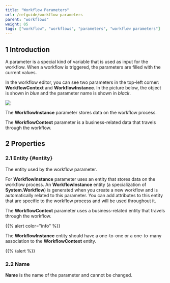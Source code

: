 ```yaml
---
title: "Workflow Parameters"
url: /refguide/workflow-parameters
parent: "workflows"
weight: 05
tags: ["workflow", "workflows", "parameters", "workflow parameters"]
---
```


## 1 Introduction

A parameter is a special kind of variable that is used as input for the workflow. When a workflow is triggered, the parameters are filled with the current values.

In the workflow editor, you can see two parameters in the top-left corner: **WorkflowContext** and **WorkflowInstance**. In the picture below, the object is shown in *blue* and the parameter name is shown in *black*.

![](/attachments/refguide/modeling/application-logic/workflows/workflow-parameters/workflow-parameters.png)

The **WorkflowInstance** parameter stores data on the workflow process. 

The **WorkflowContext** parameter is a business-related data that travels through the workflow. 

## 2 Properties

### 2.1 Entity {#entity}

The entity used by the workflow parameter. 

For **WorkflowInstance** parameter uses an entity that stores data on the workflow process. An **WorkflowInstance** entity (a specialization of **System.Workflow**) is generated when you create a new workflow and is automatically related to this parameter. You can add attributes to this entity that are specific to the workflow process and will be used throughout it. 

The **WorkflowContext** parameter uses a business-related entity that travels through the workflow. 

{{% alert color="info" %}}

The **WorkflowInstance** entity should have a one-to-one or a one-to-many association to the **WorkflowContext** entity. 

{{% /alert %}}

### 2.2 Name

**Name** is the name of the parameter and cannot be changed. 



